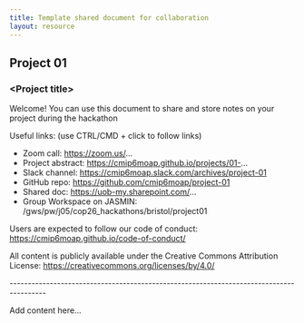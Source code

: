 ```yaml
---
title: Template shared document for collaboration
layout: resource
---
```


## Project 01
### \<Project title\>

Welcome! You can use this document to share and store notes on your project during the hackathon

Useful links: (use CTRL/CMD + click to follow links)
* Zoom call: https://zoom.us/...
* Project abstract: https://cmip6moap.github.io/projects/01-...
* Slack channel: https://cmip6moap.slack.com/archives/project-01
* GitHub repo: https://github.com/cmip6moap/project-01
* Shared doc: https://uob-my.sharepoint.com/...
* Group Workspace on JASMIN: /gws/pw/j05/cop26_hackathons/bristol/project01
 
Users are expected to follow our code of conduct: https://cmip6moap.github.io/code-of-conduct/ 
 
All content is publicly available under the Creative Commons Attribution License: https://creativecommons.org/licenses/by/4.0/ 

<p>----------------------------------------------------------------------------------------</p>

Add content here...
